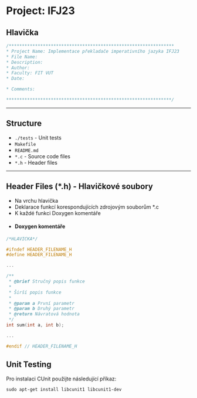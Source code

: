 # Project: IFJ23

## Hlavička
```c
/***************************************************************
* Project Name: Implementace překladače imperativního jazyka IFJ23
* File Name: 
* Description: 
* Author: 
* Faculty: FIT VUT
* Date: 

* Comments:

***************************************************************/
```
---

## Structure
- `./tests` - Unit tests
- `Makefile`
- `README.md`
- `*.c` - Source code files
- `*.h` - Header files

--- 

## Header Files (*.h) - Hlavičkové soubory
- Na vrchu hlavička
- Deklarace funkcí korespondujících zdrojovým souborům *.c
- K každé funkci Doxygen komentáře
- #### Doxygen komentáře
```c
/*HLAVICKA*/

#ifndef HEADER_FILENAME_H
#define HEADER_FILENAME_H

...

/**
 * @brief Stručný popis funkce
 *
 * Širší popis funkce
 *
 * @param a První parametr
 * @param b Druhý parametr
 * @return Návratová hodnota
 */
int sum(int a, int b);

...

#endif // HEADER_FILENAME_H
```


## Unit Testing
Pro instalaci CUnit použijte následující příkaz:

```
sudo apt-get install libcunit1 libcunit1-dev
```




